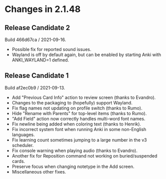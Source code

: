 # Changes in 2.1.48

## Release Candidate 2

Build 466d67ca / 2021-09-16.

- Possible fix for reported sound issues.
- Wayland is off by default again, but can be enabled by starting Anki with
  ANKI_WAYLAND=1 defined.

## Release Candidate 1

Build af2ec0b9 / 2021-09-13.

- Add "Previous Card Info" action to review screen (thanks to Evandro).
- Changes to the packaging to (hopefully) support Wayland.
- Fix flag names not updating on profile switch (thanks to Rumo).
- Hide "Rename with Parents" for top-level items (thanks to Rumo).
- "Add Field" action now correctly handles multi-word font names.
- Fix newline being added when coloring text (thanks to Henrik).
- Fix incorrect system font when running Anki in some non-English languages.
- Fix learning count sometimes jumping to a large number in the v3 scheduler.
- Fix console warning when playing audio (thanks to Evandro).
- Another fix for Reposition command not working on buried/suspended cards.
- Preserve focus when changing notetype in the Add screen.
- Miscellaneous other fixes.
